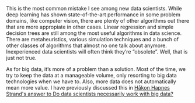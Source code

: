 This is the most common mistake I see among new data scientists. While deep learning has shown state-of-the-art performance in some problem domains, like computer vision, there are plenty of other algorithms out there that are more appropiate in other cases. Linear regression and simple decision trees are still among the most useful algorithms in data science. There are metaheuristics, various simulation techniques and a bunch of other classes of algorithms that almost no one talk about anymore. Inexperienced data scientists will often think they’re “obsolete”. Well, that is just not true.

As for big data, it’s more of a problem than a solution. Most of the time, we try to keep the data at a manageable volume, only resorting to big data technologies when we have to. Also, more data does not automatically mean more value. I have previously discussed this in [Håkon Hapnes Strand's answer to Do data scientists necessarily work with big data?](https://www.quora.com/Do-data-scientists-necessarily-work-with-big-data/answer/H%C3%A5kon-Hapnes-Strand "www.quora.com")